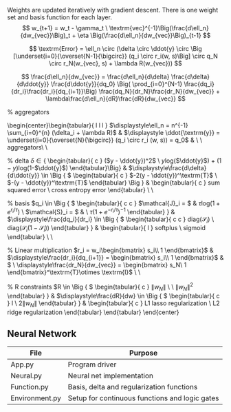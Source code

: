 Weights are updated iteratively with gradient descent. There is one weight set and basis function for each layer.
$$
w_{t+1} = w_t - \gamma_t \  \textrm{vec}^{-1}\Big(\frac{d\ell_n}{dw_{vec}}\Big)_t + \eta \Big(\frac{d\ell_n}{dw_{vec}}\Big)_{t-1}
$$

$$
\textrm{Error} = \ell_n \circ (\delta \circ \ddot{y} \circ \Big [\underset{i=0}{\overset{N-1}{\bigcirc}} (q_i \circ r_i(w, s)\Big] \circ q_N \circ r_N(w_{vec}, s) + \lambda R(w_{vec}))
$$
 
$$
\frac{d\ell_n}{dw_{vec}} = \frac{d\ell_n}{d\delta}  \frac{d\delta}{d\ddot{y}} \frac{d\ddot{y}}{dq_0} \Big( \prod_{i=0}^{N-1} \frac{dq_i}{dr_i}\frac{dr_i}{dq_{i+1}}\Big) \frac{dq_N}{dr_N}\frac{dr_N}{dw_{vec}} + \lambda\frac{d\ell_n}{dR}\frac{dR}{dw_{vec}}
$$


% aggregators

\begin{center}\begin{tabular}{ l l l }
$\displaystyle\ell_n = n^{-1} \sum_{i=0}^{n} (\delta_i + \lambda R)$ &
$\displaystyle  \ddot{\textrm{y}} = \underset{i=0}{\overset{N}{\bigcirc}} (q_i \circ r_i (w, s)) = q_0$
 &  \ \ aggregators\\ \\

% delta
$\delta \in \Big \{$ 
\begin{tabular}{ c }
 ($y - \ddot{y})^2$ \\
 $y$log($\ddot{y}$) + $(1-y)$log(1-$\ddot{y}$) 
\end{tabular}\Big\} &
$\displaystyle\frac{d\delta}{d\ddot{y}} \in \Big \{ $
\begin{tabular}{ c }
 $-2(y - \ddot{y})^\textrm{T}$ \\
 $-(y - \ddot{y})^\textrm{T}$
\end{tabular}
 \Big \} &
\begin{tabular}{ c }
sum squared error \\
cross entropy error 
\end{tabular} \\ \\

% basis
$q_i \in \Big \{ $
\begin{tabular}{ c c }
 $\mathcal{J}_i = $ & $\tau \textrm{log}(1 + e^{r_i/\tau})$ \\
 $\mathcal{S}_i = $ & \ $\tau (1+e^{-r_i/\tau})^{-1}$
\end{tabular}
 $\Big \}$ & 
$\displaystyle\frac{dq_i}{dr_i} \in \Big \{ $
\begin{tabular}{ c c }
 $\textrm{diag(}\mathcal{S}_i)$ \\
 $\textrm{diag(}\mathcal{S}_i(1-\mathcal{S}_i))$
\end{tabular}
 $\Big \}$ &
\begin{tabular}{ l }
softplus \\
sigmoid
\end{tabular} \\ \\

% Linear multiplication
$r_i = w_i\begin{bmatrix}
    s_i\\
    1  
\end{bmatrix}$ &
$\displaystyle\frac{dr_i}{dq_{i+1}} = \begin{bmatrix}
    s_i\\
    1  
\end{bmatrix}$ &
$ \ \displaystyle\frac{dr_N}{dw_{vec}} = \begin{bmatrix}
    s_N\\
    1  
\end{bmatrix}^\textrm{T}\otimes \textrm{I}$ \\ \\

% R constraints
$R \in \Big \{ $
\begin{tabular}{ c }
 $\|w_N\|$ \\
 \ $\|w_N\|^2$
\end{tabular}
 $\Big \}$ &
$\displaystyle\frac{dR}{dw} \in \Big \{ $
\begin{tabular}{ c }
 I \\
 $2\|w_N\|$
\end{tabular}
 $\Big \}$ &
\begin{tabular}{ c }
 L1 lasso regularization \\
 L2 ridge regularization
\end{tabular}
\end{tabular}
\end{center}

## Neural Network

|      File      |                    Purpose                     |
|----------------|------------------------------------------------|
| App.py         | Program driver                                 |
| Neural.py      | Neural net implementation                      |
| Function.py    | Basis, delta and regularization functions      |
| Environment.py | Setup for continuous functions and logic gates |
